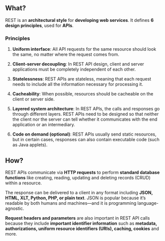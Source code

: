 ## What?

REST is an **architectural style** for **developing web services**. It defines
**6 design principles**, used for **APIs**.


### Principles

1. **Uniform interface**: All API requests for the same resource should look
the same, no matter where the request comes from.

2. **Client-server decoupling**: In REST API design, client and server
applications must be completely independent of each other.

3. **Statelessness**: REST APIs are stateless, meaning that each request needs
to include all the information necessary for processing it.

4. **Cacheability**: When possible, resources should be cacheable on the client
or server side. 

5. **Layered system architecture**: In REST APIs, the calls and responses go
through different layers. REST APIs need to be designed so that neither the
client nor the server can tell whether it communicates with the end application
or an intermediary.

6. **Code on demand (optional)**: REST APIs usually send static resources, but
in certain cases, responses can also contain executable code (such as Java
applets).


## How?

REST APIs communicate via **HTTP requests** to perform **standard database**
**functions** like creating, reading, updating and deleting records (CRUD)
within a resource.

The response can be delivered to a client in any format including **JSON,**
**HTML, XLT, Python, PHP, or plain text**. JSON is popular because it’s
readable by both humans and machines—and it is programming language-agnostic.

**Request headers and parameters** are also important in REST API calls because
they include **important identifier information** such as **metadata,**
**authorizations, uniform resource identifiers (URIs), caching, cookies** and
more.
